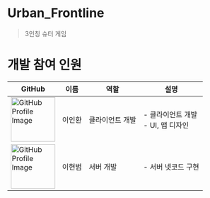 # Urban_Frontline
> 3인칭 슈터 게임

# 개발 참여 인원
| **GitHub** | **이름** | **역할** | **설명** |
|------------|----------|----------|----------|
|<a href="https://github.com/leeinhwan0421" target="_blank"><img src="https://github.com/user-attachments/assets/6da77f61-75ab-4677-ba3a-04f97d4cccbd" width="100" alt="GitHub Profile Image"></a></a>|이인환|클라이언트 개발|- 클라이언트 개발</br>- UI, 맵 디자인|
|<a href="https://github.com/LHBM04" target="_blank"><img src="https://github.com/user-attachments/assets/3106a665-b8cd-4b68-826f-565ea622ebf8" width="100" alt="GitHub Profile Image"></a>|이현범|서버 개발|- 서버 넷코드 구현 |
